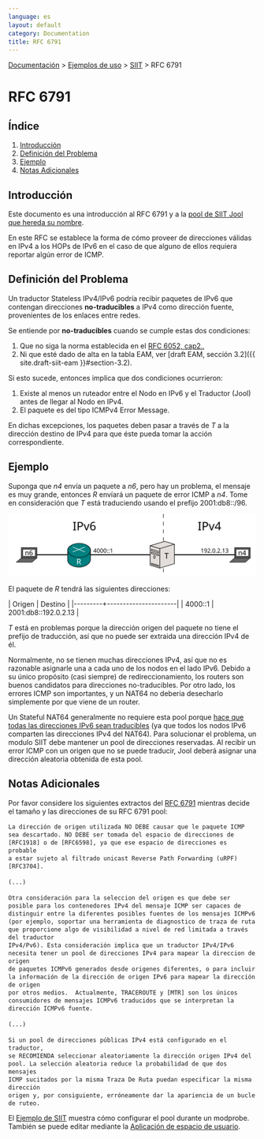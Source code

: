 ```yaml
---
language: es
layout: default
category: Documentation
title: RFC 6791
---
```


[Documentación](documentation.html) > [Ejemplos de uso](documentation.html#ejemplos-de-uso) > [SIIT](run-vanilla.html) > RFC 6791

# RFC 6791

## Índice


1. [Introducción](#introduccin)
2. [Definición del Problema](#definicin-del-problema)
3. [Ejemplo](#ejemplo)
4. [Notas Adicionales](#notas-adicionales)

## Introducción


Este documento es una introducción al RFC 6791 y a la [pool de SIIT Jool que hereda su nombre](usr-flags-pool6791.html).

En este RFC se establece la forma de cómo proveer de direcciones válidas en IPv4 a los HOPs de IPv6 en el caso de que alguno de ellos requiera reportar algún error de ICMP.

## Definición del Problema


Un traductor Stateless IPv4/IPv6 podría recibir paquetes de IPv6 que contengan direcciones **no-traducibles** a IPv4 como dirección fuente, provenientes de los enlaces entre redes. 

Se entiende por **no-traducibles** cuando se cumple estas dos condiciones:

1. Que no siga la norma establecida en el [RFC 6052, cap2.](https://tools.ietf.org/html/rfc6052#section-2),
2. Ni que esté dado de alta en la tabla EAM, ver [draft EAM, sección 3.2]({{ site.draft-siit-eam }}#section-3.2).

Si esto sucede, entonces implica que dos condiciones ocurrieron:

1. Existe al menos un ruteador entre el Nodo en IPv6 y el Traductor (Jool) antes de llegar al Nodo en IPv4.
2. El paquete es del tipo ICMPv4 Error Message.

En dichas excepciones, los paquetes deben pasar a través de _T_ a la dirección destino de IPv4 para que éste pueda tomar la acción correspondiente.

## Ejemplo


Suponga que _n4_ envía un paquete a _n6_, pero hay un problema, el mensaje es muy grande, entonces _R_ envíará un paquete de error ICMP a _n4_. Tome en consideración que _T_ está traduciendo usando el prefijo 2001:db8::/96.

![Figura 1 - Red](../images/network/rfc6791.svg)

El paquete de _R_ tendrá las siguientes direcciones:

| Origen  | Destino              |
|---------+----------------------|
| 4000::1 | 2001:db8::192.0.2.13 |

_T_ está en problemas porque la dirección origen del paquete no tiene el prefijo de traducción, así que no puede ser extraida una dirección IPv4 de él.


Normalmente, no se tienen muchas direcciones IPv4, así que no es razonable asignarle una a cada uno de los nodos en el lado IPv6. Debido a su único propósito (casi siempre) de redireccionamiento, los routers son buenos candidatos para direcciones no-traducibles. Por otro lado, los errores ICMP son importantes, y un NAT64 no deberia desecharlo simplemente por que viene de un router.

Un Stateful NAT64 generalmente no requiere esta pool porque [hace que todas las direcciones IPv6 sean traducibles](intro-nat64.html#stateful-nat64) (ya que todos los nodos IPv6 comparten las direcciones IPv4 del NAT64). Para solucionar el problema, un modulo SIIT debe mantener un pool de direcciones reservadas. Al recibir un error ICMP con un origen que no se puede traducir, Jool deberá asignar una dirección aleatoria obtenida de esta pool.

## Notas Adicionales


Por favor considere los siguientes extractos del [RFC 6791](https://tools.ietf.org/html/rfc6791) mientras decide el tamaño y las direcciones de su RFC 6791 pool:

	La dirección de origen utilizada NO DEBE causar que le paquete ICMP
	sea descartado. NO DEBE ser tomada del espacio de direcciones de
	[RFC1918] o de [RFC6598], ya que ese espacio de direcciones es probable
	a estar sujeto al filtrado unicast Reverse Path Forwarding (uRPF) [RFC3704].

	(...)

	Otra consideración para la seleccion del origen es que debe ser
	posible para los contenedores IPv4 del mensaje ICMP ser capaces de
	distinguir entre la diferentes posibles fuentes de los mensajes ICMPv6
	(por ejemplo, soportar una herramienta de diagnostico de traza de ruta
	que proporcione algo de visibilidad a nivel de red limitada a través del traductor
	IPv4/Pv6). Esta consideración implica que un traductor IPv4/IPv6
	necesita tener un pool de direcciones IPv4 para mapear la direccion de origen 
	de paquetes ICMPv6 generados desde origenes diferentes, o para incluir
	la información de la dirección de origen IPv6 para mapear la dirección de origen 
	por otros medios.  Actualmente, TRACEROUTE y [MTR] son los únicos
	consumidores de mensajes ICMPv6 traducidos que se interpretan la
	dirección ICMPv6 fuente.
	
	(...)

	Si un pool de direcciones públicas IPv4 está configurado en el traductor,
	se RECOMIENDA seleccionar aleatoriamente la dirección origen IPv4 del
	pool. La selección aleatoria reduce la probabilidad de que dos mensajes
	ICMP sucitados por la misma Traza De Ruta puedan especificar la misma dirección
	origen y, por consiguiente, erróneamente dar la apariencia de un bucle de ruteo.

El [Ejemplo de SIIT](run-vanilla.html) muestra cómo configurar el pool durante un modprobe. También se puede editar mediante la [Aplicación de espacio de usuario](usr-flags-pool6791.html).

